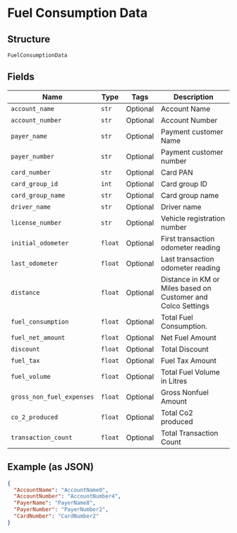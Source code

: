 
# Fuel Consumption Data

## Structure

`FuelConsumptionData`

## Fields

| Name | Type | Tags | Description |
|  --- | --- | --- | --- |
| `account_name` | `str` | Optional | Account Name |
| `account_number` | `str` | Optional | Account Number |
| `payer_name` | `str` | Optional | Payment customer Name |
| `payer_number` | `str` | Optional | Payment customer number |
| `card_number` | `str` | Optional | Card PAN |
| `card_group_id` | `int` | Optional | Card group ID |
| `card_group_name` | `str` | Optional | Card group name |
| `driver_name` | `str` | Optional | Driver name |
| `license_number` | `str` | Optional | Vehicle registration number |
| `initial_odometer` | `float` | Optional | First transaction odometer reading |
| `last_odometer` | `float` | Optional | Last transaction odometer reading |
| `distance` | `float` | Optional | Distance in  KM or Miles based on Customer and Colco Settings |
| `fuel_consumption` | `float` | Optional | Total Fuel Consumption. |
| `fuel_net_amount` | `float` | Optional | Net Fuel Amount |
| `discount` | `float` | Optional | Total Discount |
| `fuel_tax` | `float` | Optional | Fuel Tax Amount |
| `fuel_volume` | `float` | Optional | Total Fuel Volume in Litres |
| `gross_non_fuel_expenses` | `float` | Optional | Gross Nonfuel Amount |
| `co_2_produced` | `float` | Optional | Total Co2 produced |
| `transaction_count` | `float` | Optional | Total Transaction Count |

## Example (as JSON)

```json
{
  "AccountName": "AccountName0",
  "AccountNumber": "AccountNumber4",
  "PayerName": "PayerName8",
  "PayerNumber": "PayerNumber2",
  "CardNumber": "CardNumber2"
}
```

